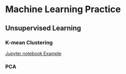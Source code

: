 # Machine Learning Practice

## Unsupervised Learning

### K-mean Clustering
[Jupyter notebook Example](K_mean_Clustering.ipynb)
### PCA
